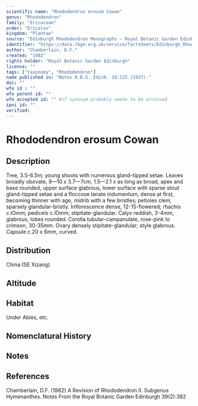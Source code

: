 ```yaml
---
scientific name: "Rhododendron erosum Cowan"
genus: "Rhododendron"
family: "Ericaceae"
order: "Ericales"
kingdom: "Plantae"
source: "Edinburgh Rhododendron Monographs – Royal Botanic Garden Edinburgh"
identifier: "https://data.rbge.org.uk/service/factsheets/Edinburgh_Rhododendron_Monographs.xhtml"
author: "Chamberlain, D.F."
created: "1982"
rights holder: "Royal Botanic Garden Edinburgh"
license: ""
tags: ["taxonomy", "Rhododendron"]
name published in: "Notes R.B.G. Edinb. 19:225 (1937)."
doi: ""
wfo id : ""
wfo parent id: ""
wfo accepted id: "" #if synonym probably needs to be archived.                      
ipni id: ""
verified:
---
```


                       

# Rhododendron erosum Cowan

## Description
Tree, 3.5-6.5m; young shoots with numerous gland-tipped setae. Leaves broadly obovate, 8—10 x 3.7—7cm, 1.5—2.1 x as long as broad, apex and base rounded, upper surface glabrous, lower surface with sparse stout gland-tipped setae and a floccose lanate indumentum, dense at first, becoming thinner with age, midrib with a few bristles; petioles clem, sparsely glandular-bristly. Inflorescence dense, 12-15-flowered; rhachis c.lOmm; pedicels c.lOmm, stipitate-glandular. Calyx reddish, 3-4mm, glabrous, lobes rounded. Corolla tubular-campanulate, rose-pink to crimson, 30-35mm. Ovary densely stipitate-glandular; style glabrous. Capsule c.20 x 6mm, curved.

## Distribution
China (SE Xizang)

## Altitude


## Habitat
Under Abies, etc.

## Nomenclatural History

                       
## Notes


## References

Chamberlain, D.F. (1982) A Revision of Rhododendron II. Subgenus Hymenanthes. Notes From the Royal Botanic Garden Edinburgh 39(2):382
